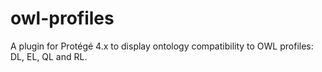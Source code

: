 owl-profiles
============

A plugin for Protégé 4.x to display ontology compatibility to OWL profiles: DL, EL, QL and RL. 
